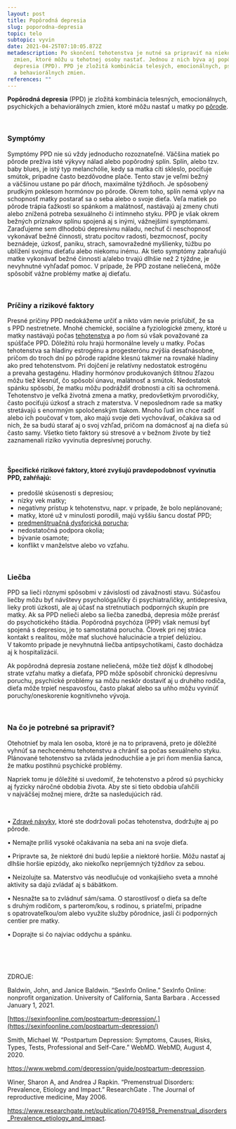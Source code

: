 ```yaml
---
layout: post
title: Popôrodná depresia
slug: poporodna-depresia
topic: telo
subtopic: vyvin
date: 2021-04-25T07:10:05.872Z
metadescription: Po skončení tehotenstva je nutné sa pripraviť na niekoľko
  zmien, ktoré môžu u tehotnej osoby nastať. Jednou z nich býva aj popôrodná
  depresia (PPD). PPD je zložitá kombinácia telesých, emocionálnych, psychických
  a behaviorálnych zmien.
references: ""
---
```

**Popôrodná depresia** (PPD) je zložitá kombinácia telesných, emocionálnych, psychických a behaviorálnych zmien, ktoré môžu nastať u matky po [pôrode](/porod/).

<br>

### Symptómy

Symptómy PPD nie sú vždy jednoducho rozoznateľné. Väčšina matiek po pôrode prežíva isté výkyvy nálad alebo popôrodný splín. Splín, alebo tzv. baby blues, je istý typ melanchólie, kedy sa matka cíti skleslo, pociťuje smútok, prípadne často bezdôvodne plače. Tento stav je veľmi bežný a väčšinou ustane po pár dňoch, maximálne týždňoch. Je spôsobený prudkým poklesom hormónov po pôrode. Okrem toho, splín nemá vplyv na schopnosť matky postarať sa o seba alebo o svoje dieťa. Veľa matiek po pôrode trápia ťažkosti so spánkom a malátnosť, nastávajú aj zmeny chuti alebo znížená potreba sexuálneho či intímneho styku. PPD je však okrem bežných príznakov splínu spojená aj s inými, vážnejšími symptómami. Zaraďujeme sem dlhodobú depresívnu náladu, nechuť či neschopnosť vykonávať bežné činnosti, stratu pocitov radosti, bezmocnosť, pocity beznádeje, úzkosť, paniku, strach, samovražedné myšlienky, túžbu po ublížení svojmu dieťaťu alebo niekomu inému. Ak tieto symptómy zabraňujú matke vykonávať bežné činnosti a/alebo trvajú dlhšie než 2 týždne, je nevyhnutné vyhľadať pomoc. V prípade, že PPD zostane neliečená, môže spôsobiť vážne problémy matke aj dieťaťu. 

<br>

### Príčiny a rizikové faktory

Presné príčiny PPD nedokážeme určiť a nikto vám nevie prisľúbiť, že sa s PPD nestretnete. Mnohé chemické, sociálne a fyziologické zmeny, ktoré u matky nastávajú počas [tehotenstva](/vyvinove-fazy-plodu-a-tehotenstvo/) a po ňom sú však považované za spúšťače PPD. Dôležitú rolu hrajú hormonálne levely u matky. Počas tehotenstva sa hladiny estrogénu a progesterónu zvýšia desaťnásobne, pričom do troch dní po pôrode rapídne klesnú takmer na rovnaké hladiny ako pred tehotenstvom. Pri dojčení je relatívny nedostatok estrogénu a prevaha gestagénu. Hladiny hormónov produkovaných štítnou žľazou môžu tiež klesnúť, čo spôsobí únavu, malátnosť a smútok. Nedostatok spánku spôsobí, že matku môžu podráždiť drobnosti a cíti sa ochromená. Tehotenstvo je veľká životná zmena a matky, predovšetkým prvorodičky, často pociťujú úzkosť a strach z materstva. V neposlednom rade sa matky stretávajú s enormným spoločenským tlakom. Mnoho ľudí im chce radiť alebo ich poučovať v tom, ako majú svoje deti vychovávať, očakáva sa od nich, že sa budú starať aj o svoj vzhľad, pričom na domácnosť aj na dieťa sú často samy. Všetko tieto faktory sú stresové a v bežnom živote by tiež zaznamenali riziko vyvinutia depresívnej poruchy. 

<br>

#### Špecifické rizikové faktory, ktoré zvyšujú pravdepodobnosť vyvinutia PPD, zahŕňajú:

* predošlé skúsenosti s depresiou;
* nízky vek matky;
* negatívny prístup k tehotenstvu, napr. v prípade, že bolo neplánované;
* matky, ktoré už v minulosti porodili, majú vyššiu šancu dostať PPD;
* [predmenštruačná dysforická porucha](/predmenstruacny-syndrom-pms-a-predmenstruacna-dysforicka-porucha-pmdd/);
* nedostatočná podpora okolia;
* bývanie osamote;
* konflikt v manželstve alebo vo vzťahu.

<br>

### Liečba

PPD sa lieči rôznymi spôsobmi v závislosti od závažnosti stavu. Súčasťou liečby môžu byť návštevy psychológa/ičky či psychiatra/ičky, antidepresíva, lieky proti úzkosti, ale aj účasť na stretnutiach podporných skupín pre matky. Ak sa PPD nelieči alebo sa liečba zanedbá, depresia môže prerásť do psychotického štádia. Popôrodná psychóza (PPP) však nemusí byť spojená s depresiou, je to samostatná porucha. Človek pri nej stráca kontakt s realitou, môže mať sluchové halucinácie a trpieť delúziou. V takomto prípade je nevyhnutná liečba antipsychotikami, často dochádza aj k hospitalizácií.

Ak popôrodná depresia zostane neliečená, môže tiež dôjsť k dlhodobej strate vzťahu matky a dieťaťa, PPD môže spôsobiť chronickú depresívnu poruchu, psychické problémy sa môžu neskôr dostaviť aj u druhého rodiča, dieťa môže trpieť nespavosťou, často plakať alebo sa uňho môžu vyvinúť poruchy/oneskorenie kognitívneho vývoja.

<br>

### Na čo je potrebné sa pripraviť?

<div class='f-telo box-post'>

Otehotnieť by mala len osoba, ktoré je na to pripravená, preto je dôležité vyhnúť sa nechcenému tehotenstvu a chrániť sa počas sexuálneho styku. Plánované tehotenstvo sa zvláda jednoduchšie a je pri ňom menšia šanca, že matku postihnú psychické problémy. 

</div>

Napriek tomu je dôležité si uvedomiť, že tehotenstvo a pôrod sú psychicky aj fyzicky náročné obdobia života. Aby ste si tieto obdobia uľahčili v najväčšej možnej miere, držte sa nasledujúcich rád.

<br>

• [Zdravé návyky](/zdrave-navyky-pocas-tehotenstva/), ktoré ste dodržovali počas tehotenstva, dodržujte aj po pôrode. <br>

• Nemajte príliš vysoké očakávania na seba ani na svoje dieťa. <br>

• Pripravte sa, že niektoré dni budú lepšie a niektoré horšie. Môžu nastať aj dlhšie horšie epizódy, ako niekoľko nepríjemných týždňov za sebou. <br>

• Neizolujte sa. Materstvo vás neodlučuje od vonkajšieho sveta a mnohé aktivity sa dajú zvládať aj s bábätkom. <br>

• Nesnažte sa to zvládnuť sám/sama. O starostlivosť o dieťa sa deľte s druhým rodičom, s parterom/kou, s rodinou, s priateľmi, prípadne s opatrovateľkou/om alebo využite služby pôrodnice, jaslí či podporných centier pre matky. <br>

• Doprajte si čo najviac oddychu a spánku. <br>

<br>

<br>

<br>

<p class="important-text">ZDROJE:</p>

Baldwin, John, and Janice Baldwin. “SexInfo Online.” SexInfo Online: nonprofit organization. University of California, Santa Barbara . Accessed January 1, 2021. 

[https://sexinfoonline.com/postpartum-depression/.](https://sexinfoonline.com/postpartum-depression/)

Smith, Michael W. “Postpartum Depression: Symptoms, Causes, Risks, Types, Tests, Professional and Self-Care.” WebMD. WebMD, August 4, 2020. 

<https://www.webmd.com/depression/guide/postpartum-depression>.

Winer, Sharon A, and Andrea J Rapkin. “Premenstrual Disorders: Prevalence, Etiology and Impact.” ResearchGate . The Journal of reproductive medicine, May 2006. 

<https://www.researchgate.net/publication/7049158_Premenstrual_disorders_Prevalence_etiology_and_impact>.
